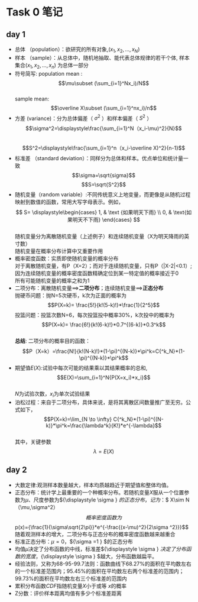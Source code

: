 
# Task 0 笔记

## day 1

* 总体 （population）：欲研究的所有对象,$(x_1,x_2,...,x_N)$
* 样本 （sample）：从总体中，随机地抽取、能代表总体规律的若干个体, 样本集合$(x_1,x_2,...,x_n)$ 为总体一部分  
* 符号简写: 
population mean :$$\mu\subset (\sum_{i=1}^Nx_i)/N$$  
sample mean: $$\overline X\subset  (\sum_{i=1}^nx_i)/n$$  
* 方差 (variance)：分为总体偏差（ $\sigma^2$ ）和样本偏差（ $S^2$ ）  
$$\sigma^2=\displaystyle\frac{\sum_{i=1}^N（x_i-\mu)^2}{N}$$  
$$S^2=\displaystyle\frac{\sum_{i=1}^n（x_i-\overline X)^2}{n-1}$$  
* 标准差 （standard deviation）：同样分为总体和样本。优点单位和统计量一致  
$$\sigma=\sqrt{sigma}$$
$$S=\sqrt{S^2}$$
* 随机变量（random variable）:不同传统意义上地变量，而更像是从随机过程映射到数值的函数，常用大写字母表示。例如，  
$$ S= \displaystyle\begin{cases} 1, & \text {如果明天下雨} \\ 0, & \text{如果明天不下雨} \end{cases} $$  
随机变量分为离散随机变量（上述例子）和连续随机变量（X为明天降雨的英寸数）  
随机变量在概率分布计算中又重要作用
* 概率密度函数：实质即使随机变量的概率分布  
对于离散随机变量，有P（X=2）；而对于连续随机变量，只有P（|X-2|<0.1）;因为连续随机变量的概率密度函数精确定位到某一特定值的概率接近于0  
所有可能随机变量的概率之和为1  
* 二项分布：离散随机变量$\implies$**二项分布**；连续随机变量$\implies$**正态分布**  
抛硬币问题：抛N=5次硬币，k次为正面的概率为$$P(X=k)= \frac{5!}{k!(5-k)!}*\frac{1}{2^5}$$
投篮问题：投篮次数N=6，每次投篮投中概率30%，k次投中的概率为$$P(X=k)= \frac{6!}{k!(6-k)!}*0.7^{(6-k)}*0.3^k$$  
**总结**: 二项分布的概率目的函数：$$P（X=k）=\frac{N!}{k!(N-k)!}*(1-\pi)^{(N-k)}*\pi^k=C{^k_N}*(1-\pi)^{(N-k)}*\pi^k$$ 
* 期望值$E(X)$:试验中每次可能的结果乘以其结果概率的总和,$$E(X)=\sum_{i=1}^N{P(X=x_i)*x_i}$$  
$N$为试验次数，$x_i$为单次试验结果  
* 泊松过程：来自于二项分布，具体来说，是将其离散区间数量推广至无穷。公式如下，$$P(X=k)=\lim_{N \to \infty} C{^k_N}*(1-\pi)^{(N-k)}*\pi^k=\frac{\lambda^k}{K!}*e^{-\lambda}$$  
其中，关键参数$$\lambda=E(X)$$

## day 2

* 大数定律:观测样本数量越大，样本均质越趋近于期望值和整体均值。  
* 正态分布：统计学上最重要的一个种概率分布。若随机变量${\displaystyle X}$服从一个位置参数为${\displaystyle \mu }$、尺度参数为${\displaystyle \sigma } $的正态分布，记为：$$ X\sim N（\mu,\sigma^2）$$  
概率密度函数为$$p(x)={\frac{1}{\sigma\sqrt{2\pi}}*e^{-\frac{(x-\mu)^2}{2\sigma ^2}}}$$  
随着观测样本的增大，二项分布与正态分布的概率密度函数越来越重合
* 标准正态分布：${\mu = 0 }$，${\sigma =1 } $的正态分布
* 均值${\displaystyle \mu }$决定了分布函数的中线，标准差${\displaystyle \sigma } $决定了分布函数的宽度，${\displaystyle \sigma } $越大，分布函数越扁平。
* 经验法则，又称为68-95-99.7法则：函数曲线下68.27%的面积在平均数左右的一个标准差范围内；95.45%的面积在平均数左右两个标准差的范围内；99.73%的面积在平均数左右三个标准差的范围内
* 累积分布函数$CDF$指随机变量${\displaystyle X}$小于或等 ${\displaystyle x}$的概率  
* Z分数：评价样本距离均值有多少个标准差距离  


